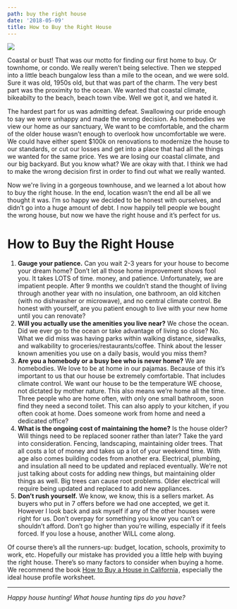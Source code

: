 ```yaml
---
path: buy the right house
date: '2018-05-09'
title: How to Buy the Right House
---
```

![](/assets/howtobuytherighthouse.png)

Coastal or bust! That was our motto for finding our first home to buy.  Or townhome, or condo.  We really weren’t being selective.  Then we stepped into a little beach bungalow less than a mile to the ocean, and we were sold. Sure it was old, 1950s old, but that was part of the charm. The very best part was the proximity to the ocean.  We wanted that coastal climate, bikeabilty to the beach, beach town vibe.  Well we got it, and we hated it.

The hardest part for us was admitting defeat.  Swallowing our pride enough to say we were unhappy and made the wrong decision.  As homebodies we view our home as our sanctuary,  We want to be comfortable, and the charm of the older house wasn’t enough to overlook how uncomfortable we were.  We could have either spent $100k on renovations to modernize the house to our standards, or cut our losses and get into a place that had all the things we wanted for the same price.  Yes we are losing our coastal climate, and our big backyard.  But you know what? We are okay with that.  I think we had to make the wrong decision first in order to find out what we really wanted.

Now we're living in a gorgeous townhouse, and we learned a lot about how to buy the right house. In the end, location wasn’t the end all be all we thought it was.  I’m so happy we decided to be honest with ourselves, and didn’t go into a huge amount of debt.  I now happily tell people we bought the wrong house, but now we have the right house and it’s perfect for us.

# How to Buy the Right House

1. **Gauge your patience.**  Can you wait 2-3 years for your house to become your dream home?  Don’t let all those home improvement shows fool you. It takes LOTS of time. money, and patience.  Unfortunately, we are impatient people.  After 9 months we couldn’t stand the thought of living through another year with no insulation, one bathroom, an old kitchen (with no dishwasher or microwave), and no central climate control.  Be honest with yourself, are you patient enough to live with your new home until you can renovate?
2. **Will you actually use the amenities you live near?** We chose the ocean.  Did we ever go to the ocean or take advantage of living so close? No. What we did miss was having parks within walking distance, sidewalks, and walkability to groceries/restaurants/coffee. Think about the lesser known amenities you use on a daily basis, would you miss them?
3. **Are you a homebody or a busy bee who is never home?**  We are homebodies.  We love to be at home in our pajamas.  Because of this it’s important to us that our house be extremely comfortable.  That includes climate control.  We want our house to be the temperature WE choose, not dictated by mother nature.  This also means we’re home all the time.  Three people who are home often, with only one small bathroom, soon find they need a second toilet.  This can also apply to your kitchen, if you often cook at home.  Does someone work from home and need a dedicated office?
4. **What is the ongoing cost of maintaining the home?**  Is the house older? Will things need to be replaced sooner rather than later?  Take the yard into consideration.  Fencing, landscaping, maintaining older trees.  That all costs a lot of money and takes up a lot of your weekend time.  With age also comes building codes from another era.  Electrical, plumbing, and insulation all need to be updated and replaced eventually.  We’re not just talking about costs for adding new things, but maintaining older things as well.  Big trees can cause root problems.  Older electrical will require being updated and replaced to add new appliances. 
5. **Don’t rush yourself.**  We know, we know, this is a sellers market.  As buyers who put in 7 offers before we had one accepted, we get it.  However I look back and ask myself if any of the other houses were right for us. Don’t overpay for something you know you can’t or shouldn’t afford.  Don’t go higher than you’re willing, especially if it feels forced.  If you lose a house, another WILL come along.   

Of course there’s all the runners-up: budget, location, schools, proximity to work, etc.  Hopefully our mistake has provided you a little help with buying the right house.  There’s so many factors to consider when buying a home.  We recommend the book <a target="_blank" href="https://www.amazon.com/gp/product/1413323332/ref=as_li_tl?ie=UTF8&camp=1789&creative=9325&creativeASIN=1413323332&linkCode=as2&tag=simpixelated-20&linkId=c6ef421f2ee1e397fc1ebf3ed701f52a">How to Buy a House in California</a><img src="//ir-na.amazon-adsystem.com/e/ir?t=simpixelated-20&l=am2&o=1&a=1413323332" width="1" height="1" border="0" alt="" style="border:none !important; margin:0px !important;" />, especially the ideal house profile worksheet.

- - -

_Happy house hunting! What house hunting tips do you have?_

